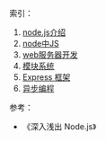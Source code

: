 索引：

1. [node.js介绍](./node.js介绍.md)
2. [node中JS](./node中JS.md)
3. [web服务器开发](./web服务器开发.md)
4. [模块系统](./模块系统.md)
5. [Express 框架](./Express框架.md)
6. [异步编程](./异步编程.md)

参考：

* 《深入浅出 Node.js》